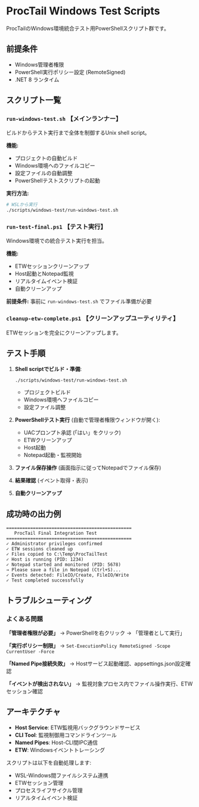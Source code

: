 # ProcTail Windows Test Scripts

ProcTailのWindows環境統合テスト用PowerShellスクリプト群です。

## 前提条件

- Windows管理者権限
- PowerShell実行ポリシー設定 (RemoteSigned)
- .NET 8 ランタイム

## スクリプト一覧

### `run-windows-test.sh` 【メインランナー】
ビルドからテスト実行まで全体を制御するUnix shell script。

**機能:**
- プロジェクトの自動ビルド
- Windows環境へのファイルコピー
- 設定ファイルの自動調整
- PowerShellテストスクリプトの起動

**実行方法:**
```bash
# WSLから実行
./scripts/windows-test/run-windows-test.sh
```

### `run-test-final.ps1` 【テスト実行】
Windows環境での統合テスト実行を担当。

**機能:**
- ETWセッションクリーンアップ
- Host起動とNotepad監視
- リアルタイムイベント検証
- 自動クリーンアップ

**前提条件:** 事前に `run-windows-test.sh` でファイル準備が必要

### `cleanup-etw-complete.ps1` 【クリーンアップユーティリティ】
ETWセッションを完全にクリーンアップします。

## テスト手順

1. **Shell scriptでビルド・準備**:
   ```bash
   ./scripts/windows-test/run-windows-test.sh
   ```
   - プロジェクトビルド
   - Windows環境へファイルコピー
   - 設定ファイル調整

2. **PowerShellテスト実行** (自動で管理者権限ウィンドウが開く):
   - UACプロンプト承認 (「はい」をクリック)
   - ETWクリーンアップ
   - Host起動
   - Notepad起動・監視開始

3. **ファイル保存操作** (画面指示に従ってNotepadでファイル保存)

4. **結果確認** (イベント取得・表示)

5. **自動クリーンアップ**

## 成功時の出力例

```
===============================================
   ProcTail Final Integration Test
===============================================
✓ Administrator privileges confirmed
✓ ETW sessions cleaned up  
✓ Files copied to C:\Temp\ProcTailTest
✓ Host is running (PID: 1234)
✓ Notepad started and monitored (PID: 5678)
→ Please save a file in Notepad (Ctrl+S)...
✓ Events detected: FileIO/Create, FileIO/Write
✓ Test completed successfully
```

## トラブルシューティング

### よくある問題

**「管理者権限が必要」**
→ PowerShellを右クリック → 「管理者として実行」

**「実行ポリシー制限」** 
→ `Set-ExecutionPolicy RemoteSigned -Scope CurrentUser -Force`

**「Named Pipe接続失敗」**
→ Hostサービス起動確認、appsettings.json設定確認

**「イベントが検出されない」**
→ 監視対象プロセス内でファイル操作実行、ETWセッション確認

## アーキテクチャ

- **Host Service**: ETW監視用バックグラウンドサービス
- **CLI Tool**: 監視制御用コマンドラインツール  
- **Named Pipes**: Host-CLI間IPC通信
- **ETW**: Windowsイベントトレーシング

スクリプトは以下を自動処理します:
- WSL-Windows間ファイルシステム連携
- ETWセッション管理
- プロセスライフサイクル管理
- リアルタイムイベント検証